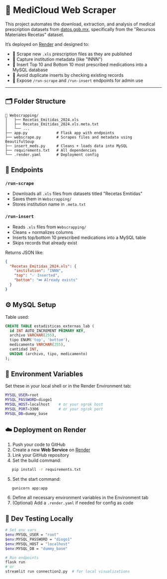 # 🧠 MediCloud Web Scraper

This project automates the download, extraction, and analysis of medical prescription datasets from [datos.gob.mx](https://datos.gob.mx/), specifically from the "Recursos Materiales Recetas" dataset.

It’s deployed on [Render](https://render.com) and designed to:
- 🔽 Scrape new `.xls` prescription files as they are published
- 🏥 Capture institution metadata (like "INNN")
- 💊 Insert Top 10 and Bottom 10 most prescribed medications into a MySQL database
- 🧾 Avoid duplicate inserts by checking existing records
- 🧩 Expose `/run-scrape` and `/run-insert` endpoints for admin use

---

## 🗂 Folder Structure
```
📁 Webscrapping/
│   ├── Recetas_Emitidas_2024.xls
│   ├── Recetas_Emitidas_2024.xls.meta.txt
│   └── ...
├── app.py             # Flask app with endpoints
├── webscrape.py       # Scrapes files and metadata using BeautifulSoup
├── insert_meds.py     # Cleans + loads data into MySQL
├── requirements.txt   # All dependencies
└── .render.yaml       # Deployment config
```


## 🚀 Endpoints

### `/run-scrape`
- Downloads all `.xls` files from datasets titled "Recetas Emitidas"
- Saves them in `Webscrapping/`
- Stores institution name in `.meta.txt`

### `/run-insert`
- Reads `.xls` files from `Webscrapping/`
- Cleans + normalizes columns
- Inserts top/bottom 10 prescribed medications into a MySQL table
- Skips records that already exist

Returns JSON like:
```json
{
  "Recetas_Emitidas_2024.xls": {
    "institution": "INNN",
    "top": "✅ Inserted",
    "bottom": "⏭️ Already exists"
  }
}
```

## ⚙️ MySQL Setup

Table used:

```sql
CREATE TABLE estadisticas_externas_lab (
  id INT AUTO_INCREMENT PRIMARY KEY,
  archivo VARCHAR(255),
  tipo ENUM('top', 'bottom'),
  medicamento VARCHAR(255),
  cantidad INT,
  UNIQUE (archivo, tipo, medicamento)
);
```

## 🔐 Environment Variables

Set these in your local shell or in the Render Environment tab:

```bash
MYSQL_USER=root
MYSQL_PASSWORD=diogo1
MYSQL_HOST=localhost    # or your ngrok host
MYSQL_PORT=3306         # or your ngrok port
MYSQL_DB=dummy_base
```

## ☁️ Deployment on Render

1. Push your code to GitHub
2. Create a new **Web Service** on [Render](https://render.com)
3. Link your GitHub repository
4. Set the build command:

```bash
   pip install -r requirements.txt
```
5. Set the start command:

```bash
   gunicorn app:app
```
6. Define all necessary environment variables in the Environment tab
7. (Optional) Add a `.render.yaml` if needed for config as code

## 🧪 Dev Testing Locally
```bash
# Set env vars
$env:MYSQL_USER = "root"
$env:MYSQL_PASSWORD = "diogo1"
$env:MYSQL_HOST = "localhost"
$env:MYSQL_DB = "dummy_base"

# Run endpoints
flask run
# or
streamlit run connection2.py  # for local visualizations
```
